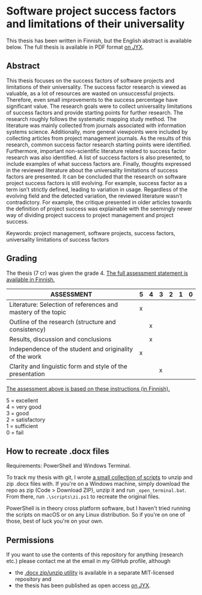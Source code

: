 # Software project success factors and limitations of their universality

This thesis has been written in Finnish, but the English abstract is available below. The full thesis is available in PDF format [on JYX](http://urn.fi/URN:NBN:fi:jyu-202203211936).

## Abstract

This thesis focuses on the success factors of software projects and limitations of their universality. The success factor research is viewed as valuable, as a lot of resources are wasted on unsuccessful projects. Therefore, even small improvements to the success percentage have significant value. The research goals were to collect universality limitations of success factors and provide starting points for further research. The research roughly follows the systematic mapping study method. The literature was mainly collected from journals associated with information systems science. Additionally, more general viewpoints were included by collecting articles from project management journals. As the results of this research, common success factor research starting points were identified. Furthermore, important non-scientific literature related to success factor research was also identified. A list of success factors is also presented, to include examples of what success factors are. Finally, thoughts expressed in the reviewed literature about the universality limitations of success factors are presented. It can be concluded that the research on software project success factors is still evolving. For example, success factor as a term isn’t strictly defined, leading to variation in usage. Regardless of the evolving field and the detected variation, the reviewed literature wasn’t contradictory. For example, the critique presented in older articles towards the definition of project success was explainable with the seemingly newer way of dividing project success to project management and project success.

Keywords: project management, software projects, success factors, universality limitations of success factors

## Grading

The thesis (7 cr) was given the grade 4. [The full assessment statement is available in Finnish.](LAUSUNTO.md)

| ASSESSMENT                                                   | 5 | 4 | 3 | 2 | 1 | 0 |
|--------------------------------------------------------------|---|---|---|---|---|---|
| Literature: Selection of references and mastery of the topic | x |   |   |   |   |   |
| Outline of the research (structure and consistency)          |   | x |   |   |   |   |
| Results, discussion and conclusions                          |   | x |   |   |   |   |
| Independence of the student and originality of the work      | x |   |   |   |   |   |
| Clarity and linguistic form and style of the presentation    |   |   | x |   |   |   |

[The assessment above is based on these instructions (in Finnish).](PERUSTEET.md)

5 = excellent  
4 = very good  
3 = good  
2 = satisfactory  
1 = sufficient  
0 = fail

## How to recreate .docx files

Requirements: PowerShell and Windows Terminal.

To track my thesis with git, I wrote [a small collection of scripts](https://github.com/anttiharju/zipsi-utility) to unzip and zip .docx files with. If you're on a Windows machine, simply download the repo as zip (Code > Download ZIP), unzip it and run `_open_terminal.bat`. From there, run `.\scripts\zi.ps1` to recreate the original files.

PowerShell is in theory cross platform software, but I haven't tried running the scripts on macOS or on any Linux distribution. So if you're on one of those, best of luck you're on your own.

## Permissions

If you want to use the contents of this repository for anything (research etc.) please contact me at the email in my GitHub profile, although
- the [.docx zip/unzip utility](https://github.com/anttiharju/zipsi-utility) is available in a separate MIT-licensed repository and
- the thesis has been published as open access [on JYX](http://urn.fi/URN:NBN:fi:jyu-202203211936).
